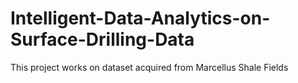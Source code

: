# Intelligent-Data-Analytics-on-Surface-Drilling-Data
This project works on dataset acquired from Marcellus Shale Fields
